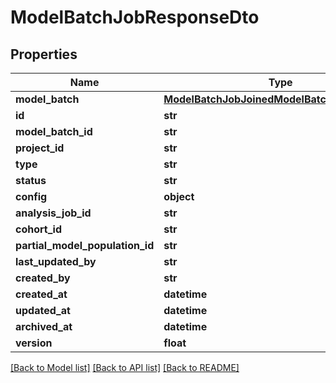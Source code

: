 # ModelBatchJobResponseDto

## Properties
Name | Type | Description | Notes
------------ | ------------- | ------------- | -------------
**model_batch** | [**ModelBatchJobJoinedModelBatchResponseDto**](ModelBatchJobJoinedModelBatchResponseDto.md) |  | [optional] 
**id** | **str** |  | [optional] 
**model_batch_id** | **str** |  | [optional] 
**project_id** | **str** |  | 
**type** | **str** |  | 
**status** | **str** |  | [optional] 
**config** | **object** |  | [optional] 
**analysis_job_id** | **str** |  | [optional] 
**cohort_id** | **str** |  | 
**partial_model_population_id** | **str** |  | [optional] 
**last_updated_by** | **str** |  | [optional] 
**created_by** | **str** |  | [optional] 
**created_at** | **datetime** |  | [optional] 
**updated_at** | **datetime** |  | [optional] 
**archived_at** | **datetime** |  | [optional] 
**version** | **float** |  | [optional] 

[[Back to Model list]](../README.md#documentation-for-models) [[Back to API list]](../README.md#documentation-for-api-endpoints) [[Back to README]](../README.md)

